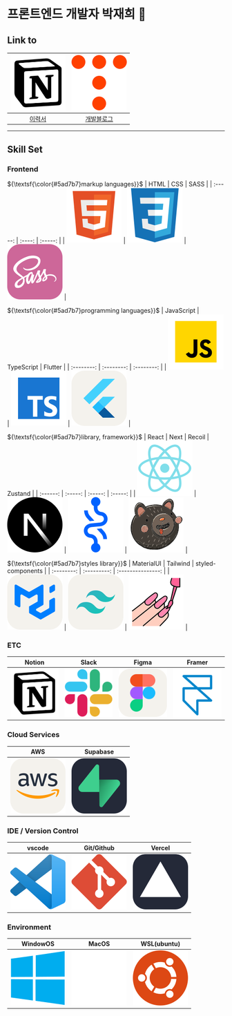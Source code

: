# 프론트엔드 개발자 박재희 👋

## Link to

|                                 ![notn]                                  |                     ![blog]                     |
| :----------------------------------------------------------------------: | :---------------------------------------------: |
| [이력서](https://wogml3270.notion.site/cf22a7bca5ec45a7815997c128d2e0ec) | [개발블로그](https://chimsil-story.tistory.com) |

---

## Skill Set

### Frontend

${\textsf{\color{#5ad7b7}markup languages}}$
| HTML | CSS | SASS |
| :-----: | :----: | :-----: |
| ![html] | ![css] | ![sass] |

${\textsf{\color{#5ad7b7}programming languages}}$
| JavaScript | TypeScript | Flutter |
| :--------: | :--------: | :--------: |
| ![js] | ![ts] | ![flutter] |

${\textsf{\color{#5ad7b7}library, framework}}$
| React | Next | Recoil | Zustand |
| :------: | :-----: | :-----: | :-----: |
| ![react] | ![next] | ![reco] | ![zus] |

${\textsf{\color{#5ad7b7}styles library}}$
| MaterialUI | Tailwind | styled-components |
| :--------: | :---------: | :---------------: |
| ![mui] | ![tailwind] | ![styled] |

### ETC

| Notion  | Slack  |  Figma  | Framer  |
| :-----: | :----: | :-----: | :-----: |
| ![notn] | ![sla] | ![figm] | ![fram] |

### Cloud Services

|  AWS   | Supabase |
| :----: | :------: |
| ![aws] | ![supa]  |

### IDE / Version Control

|  vscode   | Git/Github | Vercel  |
| :-------: | :--------: | :-----: |
| ![vscode] |   ![git]   | ![verc] |

### Environment

| WindowOS  | MacOS  | WSL(ubuntu) |
| :-------: | :----: | :---------: |
| ![window] | ![mac] |   ![wsl]    |

<!-- stack Icon Refernces -->

[html]: /md-icon/html-md.svg
[css]: /md-icon/css-md.svg
[sass]: /md-icon/sass-md.svg
[js]: /md-icon/javascript-md.svg
[ts]: /md-icon/typescript-md.svg
[flutter]: /md-icon/flutter-md.svg
[react]: /md-icon/react-md.svg
[next]: /md-icon/nextjs-md.svg
[reco]: /md-icon/recoil-md.svg
[zus]: /md-icon/zustand-md.svg
[mui]: /md-icon/mui-md.svg
[tailwind]: /md-icon/tailwind-md.svg
[styled]: /md-icon/styled-components-md.svg
[notn]: /md-icon/notion-md.svg
[sla]: /md-icon/slack-md.svg
[figm]: /md-icon/figma-md.svg
[fram]: /md-icon/framer-md.svg
[aws]: /md-icon/aws-md.svg
[supa]: /md-icon/supabase-md.svg
[vscode]: /md-icon/vscode-md.svg
[git]: /md-icon/git-md.svg
[verc]: /md-icon/vercel-md.svg
[window]: /md-icon/windows-md.svg
[mac]: /md-icon/macos-md.svg
[wsl]: /md-icon/ubuntu-md.svg
[blog]: /md-icon/tistory-md.svg
